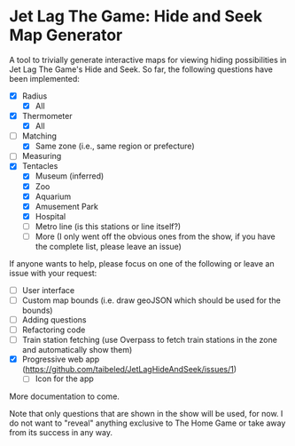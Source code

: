 # Jet Lag The Game: Hide and Seek Map Generator

A tool to trivially generate interactive maps for viewing hiding possibilities in Jet Lag The Game's Hide and Seek. So far, the following questions have been implemented:

- [x] Radius
  - [x] All
- [x] Thermometer
  - [x] All
- [ ] Matching
  - [x] Same zone (i.e., same region or prefecture)
- [ ] Measuring
- [x] Tentacles
  - [x] Museum (inferred)
  - [x] Zoo
  - [x] Aquarium
  - [x] Amusement Park
  - [x] Hospital
  - [ ] Metro line (is this stations or line itself?)
  - [ ] More (I only went off the obvious ones from the show, if you have the complete list, please leave an issue)

If anyone wants to help, please focus on one of the following or leave an issue with your request:

- [ ] User interface
- [ ] Custom map bounds (i.e. draw geoJSON which should be used for the bounds)
- [ ] Adding questions
- [ ] Refactoring code
- [ ] Train station fetching (use Overpass to fetch train stations in the zone and automatically show them)
- [x] Progressive web app (https://github.com/taibeled/JetLagHideAndSeek/issues/1)
  - [ ] Icon for the app

More documentation to come.

Note that only questions that are shown in the show will be used, for now. I do not want to "reveal" anything exclusive to The Home Game or take away from its success in any way.

